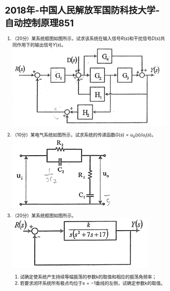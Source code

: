 # 2018年-中国人民解放军国防科技大学-自动控制原理851

1. （20分）某系统框图如图所示，试求该系统在输入信号$R(s)$和干扰信号$D(s)$共同作用下的输出信号$Y(s)$。  
![851-2018-01](./img/NUDT851201801.png)

2. （10分）某电气系统如图所示，试求系统的传递函数$G(s)=u_o(s)/u_i(s)$。  
![851-2018-02](./img/NUDT851201802.png)

3. （20分）某系统框图如图所示。  
![851-2018-03](./img/NUDT851201803.png)  
    1. 试确定使系统产生持续等幅振荡的参数k的取值和相应的振荡角频率；
    2. 若要求闭环系统所有极点均位于$s=-1$垂线的左侧，试确定参数k的取值。